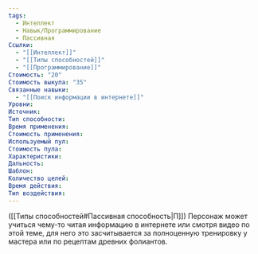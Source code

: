 ```yaml
---
tags:
  - Интеллект
  - Навык/Программирование
  - Пассивная
Ссылки:
  - "[[Интеллект]]"
  - "[[Типы способностей]]"
  - "[[Программирование]]"
Стоимость: "20"
Стоимость выкупа: "35"
Связанные навыки:
  - "[[Поиск информации в интернете]]"
Уровни:
Источник:
Тип способности:
Время применения:
Стоимость применения:
Используемый пул:
Стоимость пула:
Характеристики:
Дальность:
Шаблон:
Количество целей:
Время действия:
Тип воздействия:
---
```

([[Типы способностей#Пассивная способность|П]]) Персонаж может учиться чему-то читая информацию в интернете или смотря видео по этой теме, для него это засчитывается за полноценную тренировку у мастера или по рецептам древних фолиантов. 